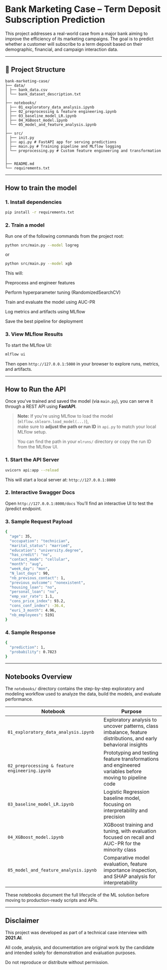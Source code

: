 # Bank Marketing Case – Term Deposit Subscription Prediction

This project addresses a real-world case from a major bank aiming to improve the efficiency of its marketing campaigns. The goal is to predict whether a customer will subscribe to a term deposit based on their demographic, financial, and campaign interaction data.

---
## 📂 Project Structure
```
bank-marketing-case/
├── data/
│ ├── bank_data.csv
│ └── bank_dataset_description.txt
│
├── notebooks/
│ ├── 01_exploratory_data_analysis.ipynb
│ ├── 02_preprocessing & feature engineering.ipynb
│ ├── 03_baseline_model_LR.ipynb
│ ├── 04_XGBoost_model.ipynb
│ └── 05_model_and_feature_analysis.ipynb
│
├── src/
│ ├── init.py
│ ├── api.py # FastAPI app for serving predictions
│ ├── main.py # Training pipeline and MLflow logging
│ └── preprocessing.py # Custom feature engineering and transformation
│
│
├── README.md
└── requirements.txt
```
---
## How to train the model


### 1. Install dependencies

```bash
pip install -r requirements.txt
```

### 2. Train a model
Run one of the following commands from the project root:
```bash
python src/main.py --model logreg
```
or
```bash
python src/main.py --model xgb
```

This will:

Preprocess and engineer features

Perform hyperparameter tuning (RandomizedSearchCV)

Train and evaluate the model using AUC-PR

Log metrics and artifacts using MLflow

Save the best pipeline for deployment

### 3. View MLflow Results
To start the MLflow UI:

```bash
mlflow ui
```
Then open `http://127.0.0.1:5000` in your browser to explore runs, metrics, and artifacts.

---
## How to Run the API

Once you've trained and saved the model (via `main.py`), you can serve it through a REST API using **FastAPI**.
> **Note:** If you're using MLflow to load the model (`mlflow.sklearn.load_model(...)`),  
> make sure to **adjust the path or run ID** in `api.py` to match your local MLflow setup.
>  
> You can find the path in your `mlruns/` directory or copy the run ID from the MLflow UI.


### 1. Start the API Server

```bash
uvicorn api:app --reload
```
This will start a local server at:
`http://127.0.0.1:8000`

### 2. Interactive Swagger Docs
Open `http://127.0.0.1:8000/docs`
You’ll find an interactive UI to test the /predict endpoint.

### 3. Sample Request Payload
```bash
{
  "age": 35,
  "occupation": "technician",
  "marital_status": "married",
  "education": "university.degree",
  "has_credit": "no",
  "contact_mode": "cellular",
  "month": "aug",
  "week_day": "mon",
  "N_last_days": 90,
  "nb_previous_contact": 1,
  "previous_outcome": "nonexistent",
  "housing_loan": "no",
  "personal_loan": "no",
  "emp_var_rate": 1.1,
  "cons_price_index": 93.2,
  "cons_conf_index": -36.4,
  "euri_3_month": 4.96,
  "nb_employees": 5191
}
```
### 4. Sample Response
```bash
{
  "prediction": 1,
  "probability": 0.7823
}
```
---
## Notebooks Overview

The `notebooks/` directory contains the step-by-step exploratory and modeling workflow used to analyze the data, build the models, and evaluate performance.

| Notebook | Purpose |
|----------|---------|
| `01_exploratory_data_analysis.ipynb` | Exploratory analysis to uncover patterns, class imbalance, feature distributions, and early behavioral insights |
| `02_preprocessing & feature engineering.ipynb` | Prototyping and testing feature transformations and engineered variables before moving to pipeline code |
| `03_baseline_model_LR.ipynb` | Logistic Regression baseline model, focusing on interpretability and precision |
| `04_XGBoost_model.ipynb` | XGBoost training and tuning, with evaluation focused on recall and AUC-PR for the minority class |
| `05_model_and_feature_analysis.ipynb` | Comparative model evaluation, feature importance inspection, and SHAP analysis for interpretability |

These notebooks document the full lifecycle of the ML solution before moving to production-ready scripts and APIs.

---
## Disclaimer

This project was developed as part of a technical case interview with **2021.AI**.

All code, analysis, and documentation are original work by the candidate and intended solely for demonstration and evaluation purposes.

Do not reproduce or distribute without permission.

